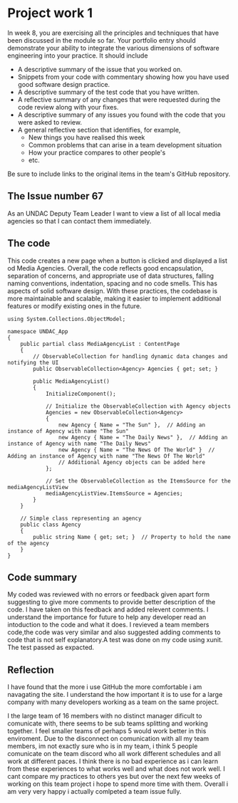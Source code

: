 # Project work 1

In week 8, you are exercising all the principles and techniques that have been discussed 
in the module so far. Your portfolio entry should demonstrate your ability to integrate 
the various dimensions of software engineering into your practice. It should include 

* A descriptive summary of the issue that you worked on.
* Snippets from your code with commentary showing how you have used good software design 
  practice.
* A descriptive summary of the test code that you have written.
* A reflective summary of any changes that were requested during the code review along 
  with your fixes.
* A descriptive summary of any issues you found with the code that you were asked to review.
* A general reflective section that identifies, for example,
  * New things you have realised this week
  * Common problems that can arise in a team development situation
  * How your practice compares to other people's
  * etc.

Be sure to include links to the original items in the team's GitHub repository.

## The Issue number 67
As an UNDAC Deputy Team Leader I want to view a list of all local media agencies
so that I can contact them immediately.

## The code
This code creates a new page when a button is clicked and displayed a list od Media Agencies.
Overall, the code reflects good encapsulation, separation of concerns, and appropriate use of data structures,
falling naming conventions, indentation, spacing and no code smells. This has aspects of solid software design.
With these practices, the codebase is more maintainable and scalable, making it easier to implement additional
features or modify existing ones in the future.
```
using System.Collections.ObjectModel;

namespace UNDAC_App
{
    public partial class MediaAgencyList : ContentPage
    {
        // ObservableCollection for handling dynamic data changes and notifying the UI
        public ObservableCollection<Agency> Agencies { get; set; }

        public MediaAgencyList()
        {
            InitializeComponent();

            // Initialize the ObservableCollection with Agency objects
            Agencies = new ObservableCollection<Agency>
            {
                new Agency { Name = "The Sun" },  // Adding an instance of Agency with name "The Sun"
                new Agency { Name = "The Daily News" },  // Adding an instance of Agency with name "The Daily News"
                new Agency { Name = "The News Of The World" }  // Adding an instance of Agency with name "The News Of The World"
                // Additional Agency objects can be added here
            };

            // Set the ObservableCollection as the ItemsSource for the mediaAgencyListView
            mediaAgencyListView.ItemsSource = Agencies;
        }
    }

    // Simple class representing an agency
    public class Agency
    {
        public string Name { get; set; }  // Property to hold the name of the agency
    }
}

```
## Code summary
My coded was reviewed with no errors or feedback given apart form suggesting to give more comments
to provide better description of the code. I have taken on this feedback and added relevent comments.
I understand the importance for future to help any developer read an intoduction to the code and what
it does. I revieved a team members code,the code was very similar and also suggested adding comments
to code that is not self explanatory.A test was done on my code using xunit. The test passed as expacted.


## Reflection
I have found that the more i use GitHub the more comfortable i am navagating the site. I understand the
how important it is to use for a large company with many developers working as a team on the same project.

I the large team of 16 members with no distinct manager dificult to comunicate with, there seems to be sub
teams splitting and working together. I feel smaller teams of perhaps 5 would work better in this enviroment.
Due to the disconnect on comunication with all my team members, im not exactly sure who is in my team, i think
5 people comunicate on the team discord who all work different schedules and all work at different paces.
I think there is no bad experience as i can learn from these experiences to what works well and what does not
work well. I cant compare my practices to others yes but over the next few weeks of working on this team project
i hope to spend more time with them. Overall i am very very happy i actually comlpeted a team issue fully. 

